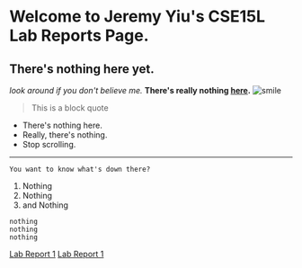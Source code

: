 # Welcome to Jeremy Yiu's CSE15L Lab Reports Page.
## There's nothing here yet. 

*look around if you don't believe me.*
**There's really nothing [here](http://www.google.com).**
![smile](https://www.google.com/url?sa=i&url=https%3A%2F%2Femojiisland.com%2Fproducts%2Fslightly-smiling-face-emoji-icon&psig=AOvVaw0RAIHHNNOucygaU81MAGKX&ust=1649546690027000&source=images&cd=vfe&ved=0CAcQjRxqFwoTCODQr7bOhfcCFQAAAAAdAAAAABAD)

> This is a block quote
* There's nothing here. 
* Really, there's nothing. 
* Stop scrolling. 
---
`You want to know what's down there?`
1) Nothing
2) Nothing
3) and Nothing

```
nothing
nothing
nothing
```
[Lab Report 1](lab-report-1-week-2.html)
[Lab Report 1](https://jeyiu.github.io/cse15l-lab-reports/lab-report-1-week-2.html)
